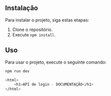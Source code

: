 ## Instalação
Para instalar o projeto, siga estas etapas:

1. Clone o repositório.
2. Execute `npm install`.

## Uso

Para usar o projeto, execute o seguinte comando:

```bash
npm run dev

<html>
    <h1>API de login - DOCUMENTAÇÃO</h1>    
</html>